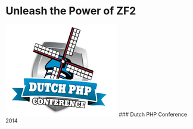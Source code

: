 
# Unleash the Power of ZF2
<img src="/images/dpc_2013.png" class="no-border">
### Dutch PHP Conference 2014